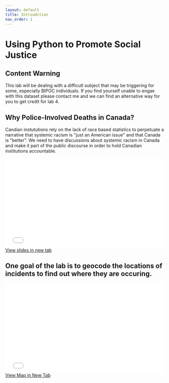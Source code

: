 ```yaml
---
layout: default
title: Introudction
nav_order: 1
---
```

# Using Python to Promote Social Justice


## Content Warning
This lab will be dealing with a difficutl subject that may be triggering for some, especially BIPOC individuals.  If you find yourself unable to engae with this dataset please contact me and we can find an alternative way for you to get credit for lab 4.


## Why Police-Involved Deaths in Canada?

Candian instututions rely on the lack of race based statistics to perpetuate a narrative that systemic racism is "just an American issue" and that Canada is "better".  We need to have discussions about systemic racism in Canada and make it part of the public discourse in order to hold Canadian institutions accountable.


<div style="overflow: hidden;
  padding-top: 56.25%;
  position: relative">
  <iframe src="slides.html" title="Processes" scrolling="no" frameborder="0"
    style="border: 0;
   height: 100%;
   left: 0;
   position: absolute;
   top: 0;
   width: 100%;">
   <p>Your browser does not support iframes.</p>
 </iframe>
</div>
<a href="slides.html" target="_blank">View slides in new tab</a>



## One goal of the lab is to geocode the locations of incidents to find out where they are occuring.

<div style="overflow: hidden;
  padding-top: 56.25%;
  position: relative">
  <iframe src="PoliceViolenceIncidents_BC.html" title="Processes" scrolling="no" frameborder="0"
    style="border: 0;
   height: 100%;
   left: 0;
   position: absolute;
   top: 0;
   width: 100%;">
   <p>Your browser does not support iframes.</p>
 </iframe>
</div>
<a href="PoliceViolenceIncidents_BC.html" target="_blank">View Map in New Tab</a>